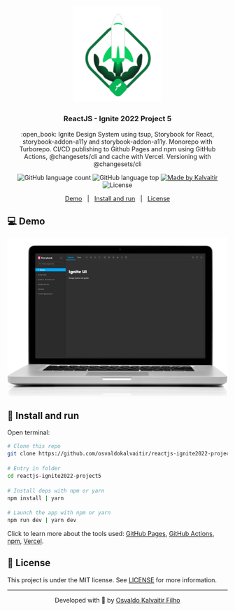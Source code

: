 <h1 align="center">
    <img src="/.github/assets/logo.svg"
    width="200px"
    alt="Logo" />
</h1>

<h3 align="center">
  ReactJS - Ignite 2022 Project 5
</h3>

<p align="center">
  :open_book: Ignite Design System using tsup, Storybook for React, storybook-addon-a11y and storybook-addon-a11y. Monorepo with Turborepo. CI/CD publishing to Github Pages and npm using GitHub Actions, @changesets/cli and cache with Vercel. Versioning with @changesets/cli

</p>

<p align="center">
  <img alt="GitHub language count" src="https://img.shields.io/github/languages/count/osvaldokalvaitir/reactjs-ignite2022-project5.svg?color=00A83A">

  <img alt="GitHub language top" src="https://img.shields.io/github/languages/top/osvaldokalvaitir/reactjs-ignite2022-project5.svg?color=00A83A">

  <a href="https://kalvaitir.com/">
    <img alt="Made by Kalvaitir" src="https://img.shields.io/badge/made%20by-Kalvaitir-00A83A">
  </a>

  <img alt="License" src="https://img.shields.io/badge/license-MIT-00A83A">
</p>

<p align="center">
  <a href="#computer-demo">Demo</a>&nbsp;&nbsp;&nbsp;|&nbsp;&nbsp;&nbsp;<a href="#wrench-install-and-run">Install and run</a>&nbsp;&nbsp;&nbsp;|&nbsp;&nbsp;&nbsp;<a href="#memo-license">License</a>
</p>

## :computer: Demo

<p align="center">
  <img src="/.github/assets/demo.gif" alt="Demo" />
</p>

## :wrench: Install and run

Open terminal:

```sh
# Clone this repo
git clone https://github.com/osvaldokalvaitir/reactjs-ignite2022-project5

# Entry in folder
cd reactjs-ignite2022-project5

# Install deps with npm or yarn
npm install | yarn

# Launch the app with npm or yarn
npm run dev | yarn dev
```

Click to learn more about the tools used: [GitHub Pages](https://github.com/osvaldokalvaitir/awesome/blob/main/src/websites-hosting/github-pages.md), [GitHub Actions](https://github.com/osvaldokalvaitir/awesome/blob/main/src/ci-cd/github-actions.md), [npm](https://github.com/osvaldokalvaitir/awesome/blob/main/src/runtime/nodejs/packages-managers/npm.md), [Vercel](https://github.com/osvaldokalvaitir/awesome/blob/main/src/paas/vercel.md).

## :memo: License

This project is under the MIT license. See [LICENSE](/LICENSE) for more information.

---

<p align="center">
Developed with 💚 by <a href="https://www.linkedin.com/in/osvaldokalvaitir">Osvaldo Kalvaitir Filho</a>
</p>

